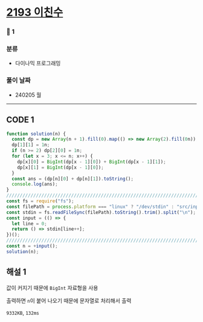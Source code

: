 # [2193 이친수](https://www.acmicpc.net/problem/2193)

### 🥈 1

### 분류

- 다이나믹 프로그래밍

### 풀이 날짜

- 240205 월

---

## CODE 1

```javascript
function solution(n) {
  const dp = new Array(n + 1).fill(0).map(() => new Array(2).fill(0n));
  dp[1][1] = 1n;
  if (n >= 2) dp[2][0] = 1n;
  for (let x = 3; x <= n; x++) {
    dp[x][0] = BigInt(dp[x - 1][0]) + BigInt(dp[x - 1][1]);
    dp[x][1] = BigInt(dp[x - 1][0]);
  }
  const ans = (dp[n][0] + dp[n][1]).toString();
  console.log(ans);
}
///////////////////////////////////////////////////////////////////////////////
const fs = require("fs");
const filePath = process.platform === "linux" ? "/dev/stdin" : "src/input.txt";
const stdin = fs.readFileSync(filePath).toString().trim().split("\n");
const input = (() => {
  let line = 0;
  return () => stdin[line++];
})();
///////////////////////////////////////////////////////////////////////////////
const n = +input();
solution(n);
```

## 해설 1

값이 커지기 때문에 `BigInt` 자료형을 사용

출력하면 `n`이 붙어 나오기 때문에 문자열로 처리해서 출력

`9332KB`, `132ms`
